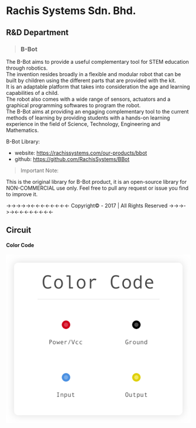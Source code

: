 # Rachis Systems Sdn. Bhd.


## R&D Department

>### B-Bot

The B-Bot aims to provide a useful complementary tool for STEM education through robotics. <br>
The invention resides broadly in a flexible and modular robot that can be built by children
using the different parts that are provided with the kit. <br> It is an adaptable platform that
takes into consideration the age and learning capabilities of a child. <br> The robot also comes
with a wide range of sensors, actuators and a graphical programming softwares to program the robot. <br>
The B-Bot aims at providing an engaging complementary tool to the current methods of
learning by providing students with a hands-on learning experience in the field of
Science, Technology, Engineering and Mathematics.

B-Bot Library:
* website: https://rachissystems.com/our-products/bbot
* github: https://github.com/RachisSystems/BBot

>Important Note:

This is the original library for B-Bot product, it is an open-source library for NON-COMMERCIAL use only.
Feel free to pull any request or issue you find to improve it.

  ->->->->-><-<-<-<-<-<-<-<- Copyright© - 2017 | All Rights Reserved ->->->->-><-<-<-<-<-<-<-<-

## Circuit

#### Color Code

![MacDown logo](./docs/circuit/colorCode.png)
